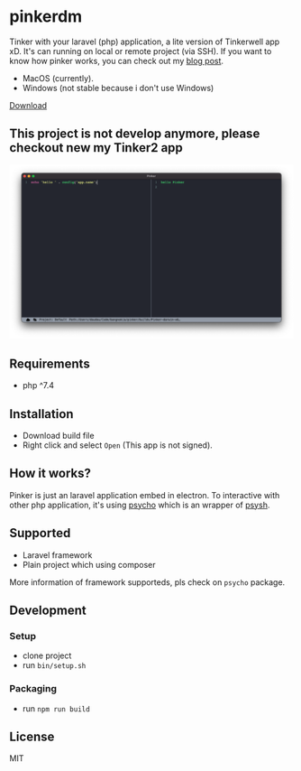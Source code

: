 # pinkerdm

Tinker with your laravel (php) application, a lite version of Tinkerwell app xD. It's can running on local or remote project (via SSH). If you want to know how pinker works, you can check out my [blog post](https://daudau.cc/posts/how-to-tinker-with-any-php-applications.html).

- MacOS (currently).
- Windows (not stable because i don't use Windows)

<a class="btn ml-2 btn-primary text-white" href="https://github.com/bangnokia/pinker/releases" title="download">Download</a>

## This project is not develop anymore, please checkout new my Tinker2 app

![](assets/screenshot.png)

## Requirements

- php ^7.4

## Installation

- Download build file
- Right click and select `Open` (This app is not signed).

## How it works?

Pinker is just an laravel application embed in electron. To interactive with other php application, it's using [psycho](https://github.com/bangnokia/psycho) which is an wrapper of [psysh](https://github.com/bobthecow/psysh).

## Supported

- Laravel framework
- Plain project which using composer

More information of framework supporteds, pls check on `psycho` package.

## Development

### Setup

- clone project
- run `bin/setup.sh`

### Packaging

- run `npm run build`

## License

MIT
